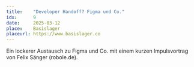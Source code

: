 ```yaml
---
title:    "Developer Handoff? Figma und Co."
idx:      9
date:     2025-03-12
place:    Basislager
placeurl: https://www.basislager.co
---
```


Ein lockerer Austausch zu Figma und Co. mit einem kurzen Impulsvortrag von Felix Sänger (robole.de).